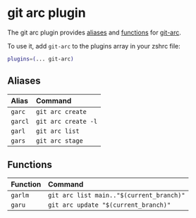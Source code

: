 # git arc plugin

The git arc plugin provides [aliases](#aliases) and [functions](#functions) for [git-arc](https://github.com/freebsd/freebsd-src/tree/main/tools/tools/git).

To use it, add `git-arc` to the plugins array in your zshrc file:

```zsh
plugins=(... git-arc)
```

## Aliases

| Alias    | Command             |
| :------- | :------------------ |
| `garc`   | `git arc create`    |
| `garcl`  | `git arc create -l` |
| `garl`   | `git arc list`      |
| `gars`   | `git arc stage`     |

## Functions

| Function | Command                                  |
| :------- | :--------------------------------------- |
| `garlm`  | `git arc list main.."$(current_branch)"` |
| `garu`   | `git arc update "$(current_branch)"`     |
